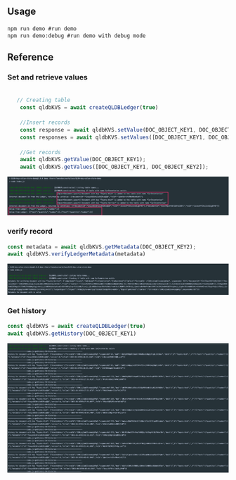 ## Usage

```
npm run demo #run demo
npm run demo:debug #run demo with debug mode
```

## Reference

### Set and retrieve values

```js

   // Creating table
    const qldbKVS = await createQLDBLedger(true)

    //Insert records
    const response = await qldbKVS.setValue(DOC_OBJECT_KEY1, DOC_OBJECT_VALUE1)
    const responses = await qldbKVS.setValues([DOC_OBJECT_KEY1, DOC_OBJECT_KEY2], [DOC_OBJECT_VALUE1, DOC_OBJECT_VALUE2])

    //Get records
    await qldbKVS.getValue(DOC_OBJECT_KEY1);
    await qldbKVS.getValues([DOC_OBJECT_KEY1, DOC_OBJECT_KEY2]);
```

![set-get-values](./assets/set-get-values.png)

### verify record
```js
const metadata = await qldbKVS.getMetadata(DOC_OBJECT_KEY2);
await qldbKVS.verifyLedgerMetadata(metadata)
```

![verify-metdadata](./assets/verify-metadata.png)

### Get history
```js
const qldbKVS = await createQLDBLedger(true)
await qldbKVS.getHistory(DOC_OBJECT_KEY1)
```

![verify-metdadata](./assets/history-of-record.png)